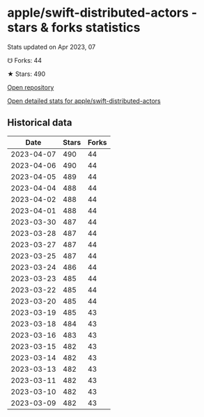 # apple/swift-distributed-actors - stars & forks statistics

Stats updated on Apr 2023, 07

☋ Forks: 44

★ Stars: 490

[Open repository](https://github.com/apple/swift-distributed-actors)

[Open detailed stats for apple/swift-distributed-actors](https://reviewgithub.com/rep/apple/swift-distributed-actors)

## Historical data
| Date | Stars | Forks |
|------|-------|-------|
| 2023-04-07 | 490 | 44 | 
| 2023-04-06 | 490 | 44 | 
| 2023-04-05 | 489 | 44 | 
| 2023-04-04 | 488 | 44 | 
| 2023-04-02 | 488 | 44 | 
| 2023-04-01 | 488 | 44 | 
| 2023-03-30 | 487 | 44 | 
| 2023-03-28 | 487 | 44 | 
| 2023-03-27 | 487 | 44 | 
| 2023-03-25 | 487 | 44 | 
| 2023-03-24 | 486 | 44 | 
| 2023-03-23 | 485 | 44 | 
| 2023-03-22 | 485 | 44 | 
| 2023-03-20 | 485 | 44 | 
| 2023-03-19 | 485 | 43 | 
| 2023-03-18 | 484 | 43 | 
| 2023-03-16 | 483 | 43 | 
| 2023-03-15 | 482 | 43 | 
| 2023-03-14 | 482 | 43 | 
| 2023-03-13 | 482 | 43 | 
| 2023-03-11 | 482 | 43 | 
| 2023-03-10 | 482 | 43 | 
| 2023-03-09 | 482 | 43 | 

